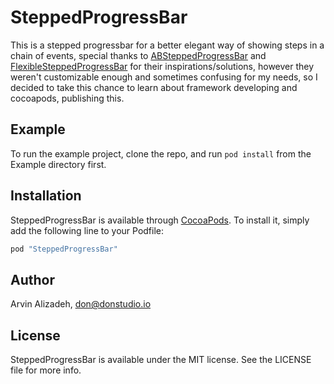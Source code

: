# SteppedProgressBar

This is a stepped progressbar for a better elegant way of showing steps in a chain of events, special thanks to [ABSteppedProgressBar](https://github.com/antoninbiret/ABSteppedProgressBar) and [FlexibleSteppedProgressBar](https://github.com/amratab/FlexibleSteppedProgressBar) for their inspirations/solutions, however they weren't customizable enough and sometimes confusing for my needs, so I decided to take this chance to learn about framework developing and cocoapods, publishing this.


## Example

To run the example project, clone the repo, and run `pod install` from the Example directory first.


## Installation

SteppedProgressBar is available through [CocoaPods](http://cocoapods.org). To install
it, simply add the following line to your Podfile:

```ruby
pod "SteppedProgressBar"
```

## Author

Arvin Alizadeh, don@donstudio.io

## License

SteppedProgressBar is available under the MIT license. See the LICENSE file for more info.
